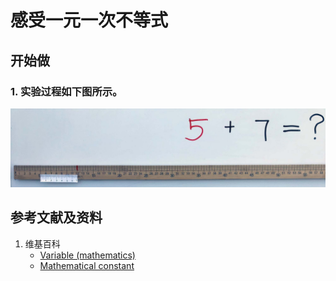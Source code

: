 # 感受一元一次不等式

## 开始做

### 1. 实验过程如下图所示。

![](/images/数轴(一维坐标系)/感受在计算过程中变化的数量和不变的数量/1a1.jpg)

## 参考文献及资料

1. 维基百科
	- [Variable (mathematics)](https://en.wikipedia.org/wiki/Variable_(mathematics)) 
	- [Mathematical constant](https://en.wikipedia.org/wiki/Mathematical_constant) 
